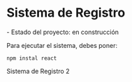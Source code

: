 <h1> Sistema de Registro </h1>
- Estado del proyecto: en construcción

Para ejecutar el sistema, debes poner:

```npm instal react```

Sistema de Registro 2
